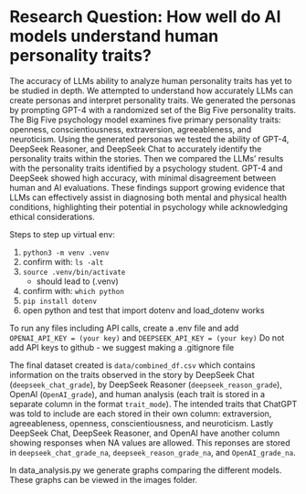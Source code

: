 # Research Question: How well do AI models understand human personality traits?  

The accuracy of LLMs ability to analyze human personality traits has yet to be studied in depth. We attempted to understand how accurately LLMs can create personas and interpret personality traits. We generated the personas by prompting GPT-4 with a randomized set of the Big Five personality traits. The Big Five psychology model examines five primary personality traits: openness, conscientiousness, extraversion, agreeableness, and neuroticism. Using the generated personas we tested the ability of GPT-4, DeepSeek Reasoner, and DeepSeek Chat to accurately identify the personality traits within the stories. Then we compared the LLMs’ results with the personality traits identified by a psychology student. GPT-4 and DeepSeek showed high accuracy, with minimal disagreement between human and AI evaluations. These findings support growing evidence that LLMs can effectively assist in diagnosing both mental and physical health conditions, highlighting their potential in psychology while acknowledging ethical considerations.

Steps to step up virtual env:
1. `python3 -m venv .venv`
2. confirm with: `ls -alt`
3. `source .venv/bin/activate`
    - should lead to (.venv)
4. confirm with: `which python`
5. `pip install dotenv`
6. open python and test that import dotenv and load_dotenv works

To run any files including API calls, create a .env file and add `OPENAI_API_KEY = (your key)` and `DEEPSEEK_API_KEY = (your key)`
Do not add API keys to github - we suggest making a .gitignore file

The final dataset created is `data/combined_df.csv` which contains information on the traits observed in the story by DeepSeek Chat (`deepseek_chat_grade`), by DeepSeek Reasoner (`deepseek_reason_grade`), OpenAI (`OpenAI_grade`), and human analysis (each trait is stored in a separate column in the format `trait_mode`). The intended traits that ChatGPT was told to include are each stored in their own column: extraversion, agreeableness, openness, conscientiousness, and neuroticism. Lastly DeepSeek Chat, DeepSeek Reasoner, and OpenAI have another column showing responses when NA values are allowed. This reponses are stored in `deepseek_chat_grade_na`, `deepseek_reason_grade_na`, and `OpenAI_grade_na`. 

In data_analysis.py we generate graphs comparing the different models. These graphs can be viewed in the images folder. 





